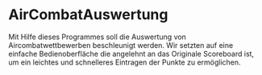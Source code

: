 # AirCombatAuswertung
Mit Hilfe dieses Programmes soll die Auswertung von Aircombatwettbewerben beschleunigt werden. 
Wir setzten auf eine einfache Bedienoberfläche die angelehnt an das Originale Scoreboard ist, 
um ein leichtes und schnelleres Eintragen der Punkte zu ermöglichen.
